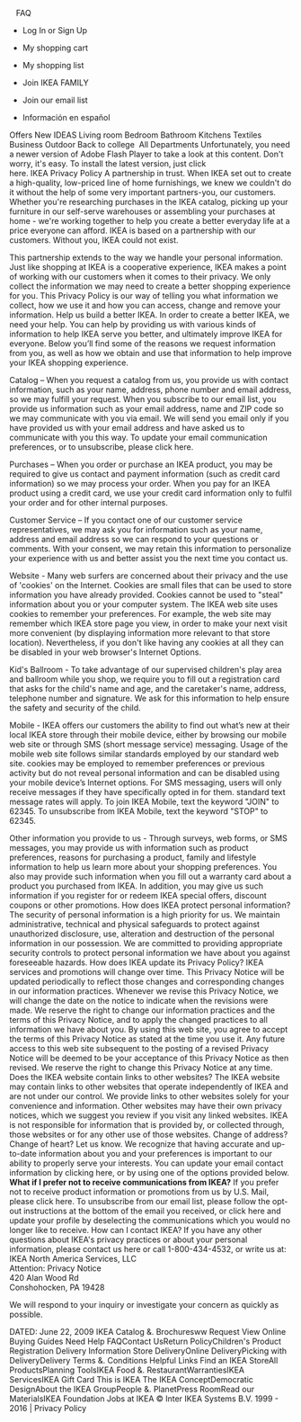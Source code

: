    FAQ

*   Log In or Sign Up
*   My shopping cart
*   My shopping list

*   Join IKEA FAMILY
*   Join our email list
*   Información en español

Offers New IDEAS Living room Bedroom Bathroom Kitchens Textiles Business Outdoor Back to college  All Departments Unfortunately, you need a newer version of Adobe Flash Player to take a look at this content. Don't worry, it's easy. To install the latest version, just click  
here. IKEA Privacy Policy A partnership in trust. When IKEA set out to create a high-quality, low-priced line of home furnishings, we knew we couldn't do it without the help of some very important partners-you, our customers. Whether you're researching purchases in the IKEA catalog, picking up your furniture in our self-serve warehouses or assembling your purchases at home - we're working together to help you create a better everyday life at a price everyone can afford. IKEA is based on a partnership with our customers. Without you, IKEA could not exist.  
  
This partnership extends to the way we handle your personal information. Just like shopping at IKEA is a cooperative experience, IKEA makes a point of working with our customers when it comes to their privacy. We only collect the information we may need to create a better shopping experience for you. This Privacy Policy is our way of telling you what information we collect, how we use it and how you can access, change and remove your information. Help us build a better IKEA. In order to create a better IKEA, we need your help. You can help by providing us with various kinds of information to help IKEA serve you better, and ultimately improve IKEA for everyone. Below you’ll find some of the reasons we request information from you, as well as how we obtain and use that information to help improve your IKEA shopping experience.  
  
Catalog – When you request a catalog from us, you provide us with contact information, such as your name, address, phone number and email address, so we may fulfill your request. When you subscribe to our email list, you provide us information such as your email address, name and ZIP code so we may communicate with you via email. We will send you email only if you have provided us with your email address and have asked us to communicate with you this way. To update your email communication preferences, or to unsubscribe, please click here.  
  
Purchases – When you order or purchase an IKEA product, you may be required to give us contact and payment information (such as credit card information) so we may process your order. When you pay for an IKEA product using a credit card, we use your credit card information only to fulfil your order and for other internal purposes.  
  
Customer Service – If you contact one of our customer service representatives, we may ask you for information such as your name, address and email address so we can respond to your questions or comments. With your consent, we may retain this information to personalize your experience with us and better assist you the next time you contact us.  
  
Website - Many web surfers are concerned about their privacy and the use of 'cookies' on the Internet. Cookies are small files that can be used to store information you have already provided. Cookies cannot be used to "steal" information about you or your computer system. The IKEA web site uses cookies to remember your preferences. For example, the web site may remember which IKEA store page you view, in order to make your next visit more convenient (by displaying information more relevant to that store location). Nevertheless, if you don't like having any cookies at all they can be disabled in your web browser's Internet Options.  
  
Kid's Ballroom - To take advantage of our supervised children's play area and ballroom while you shop, we require you to fill out a registration card that asks for the child's name and age, and the caretaker's name, address, telephone number and signature. We ask for this information to help ensure the safety and security of the child.  
  
Mobile - IKEA offers our customers the ability to find out what’s new at their local IKEA store through their mobile device, either by browsing our mobile web site or through SMS (short message service) messaging. Usage of the mobile web site follows similar standards employed by our standard web site. cookies may be employed to remember preferences or previous activity but do not reveal personal information and can be disabled using your mobile device’s Internet options. For SMS messaging, users will only receive messages if they have specifically opted in for them. standard text message rates will apply. To join IKEA Mobile, text the keyword "JOIN" to 62345. To unsubscribe from IKEA Mobile, text the keyword "STOP" to 62345.  
  
Other information you provide to us - Through surveys, web forms, or SMS messages, you may provide us with information such as product preferences, reasons for purchasing a product, family and lifestyle information to help us learn more about your shopping preferences. You also may provide such information when you fill out a warranty card about a product you purchased from IKEA. In addition, you may give us such information if you register for or redeem IKEA special offers, discount coupons or other promotions. How does IKEA protect personal information? The security of personal information is a high priority for us. We maintain administrative, technical and physical safeguards to protect against unauthorized disclosure, use, alteration and destruction of the personal information in our possession. We are committed to providing appropriate security controls to protect personal information we have about you against foreseeable hazards. How does IKEA update its Privacy Policy? IKEA services and promotions will change over time. This Privacy Notice will be updated periodically to reflect those changes and corresponding changes in our information practices. Whenever we revise this Privacy Notice, we will change the date on the notice to indicate when the revisions were made. We reserve the right to change our information practices and the terms of this Privacy Notice, and to apply the changed practices to all information we have about you. By using this web site, you agree to accept the terms of this Privacy Notice as stated at the time you use it. Any future access to this web site subsequent to the posting of a revised Privacy Notice will be deemed to be your acceptance of this Privacy Notice as then revised. We reserve the right to change this Privacy Notice at any time. Does the IKEA website contain links to other websites? The IKEA website may contain links to other websites that operate independently of IKEA and are not under our control. We provide links to other websites solely for your convenience and information. Other websites may have their own privacy notices, which we suggest you review if you visit any linked websites. IKEA is not responsible for information that is provided by, or collected through, those websites or for any other use of those websites. Change of address? Change of heart? Let us know. We recognize that having accurate and up-to-date information about you and your preferences is important to our ability to properly serve your interests. You can update your email contact information by clicking here, or by using one of the options provided below. **What if I prefer not to receive communications from IKEA?** If you prefer not to receive product information or promotions from us by U.S. Mail, please click here. To unsubscribe from our email list, please follow the opt-out instructions at the bottom of the email you received, or click here and update your profile by deselecting the communications which you would no longer like to receive. How can I contact IKEA? If you have any other questions about IKEA's privacy practices or about your personal information, please contact us here or call 1-800-434-4532, or write us at:  
IKEA North America Services, LLC  
Attention: Privacy Notice  
420 Alan Wood Rd  
Conshohocken, PA 19428  
  
We will respond to your inquiry or investigate your concern as quickly as possible.  
  
DATED: June 22, 2009 IKEA Catalog &. Brochuresww Request View Online Buying Guides Need Help FAQContact UsReturn PolicyChildren's Product Registration Delivery Information Store DeliveryOnline DeliveryPicking with DeliveryDelivery Terms &. Conditions Helpful Links Find an IKEA StoreAll ProductsPlanning ToolsIKEA Food &. RestaurantWarrantiesIKEA ServicesIKEA Gift Card This is IKEA The IKEA ConceptDemocratic DesignAbout the IKEA GroupPeople &. PlanetPress RoomRead our MaterialsIKEA Foundation Jobs at IKEA © Inter IKEA Systems B.V. 1999 - 2016 | Privacy Policy